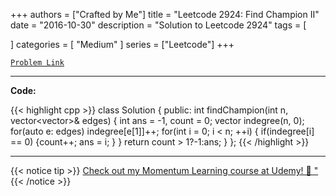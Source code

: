 
+++
authors = ["Crafted by Me"]
title = "Leetcode 2924: Find Champion II"
date = "2016-10-30"
description = "Solution to Leetcode 2924"
tags = [
    
]
categories = [
    "Medium"
]
series = ["Leetcode"]
+++



[`Problem Link`](https://leetcode.com/problems/find-champion-ii/description/)

---

**Code:**

{{< highlight cpp >}}
class Solution {
public:
    int findChampion(int n, vector<vector<int>>& edges) {
        int ans = -1, count = 0;
        vector<int> indegree(n, 0);
        for(auto e: edges) indegree[e[1]]++;
        for(int i = 0; i < n; ++i) {
            if(indegree[i] == 0) {count++; ans = i; }
        }
        return count > 1?-1:ans;
    }
};
{{< /highlight >}}



---



{{< notice tip >}}
[Check out my Momentum Learning course at Udemy! 🚀 "](https://www.udemy.com/course/blind-75-the-data-structures-and-algorithms-essentials/)
{{< /notice >}}

